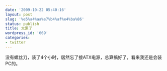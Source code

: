 ```yaml
---
date: '2009-10-22 05:40:16'
layout: post
slug: '%e5%a4%aa%e7%b4%af%e4%ba%86'
status: publish
title: 太累了
wordpress_id: '669'
categories:
- twitter
---
```


没有螺丝刀，装了4个小时，居然忘了接ATX电源，总算搞好了，看来我还是会装PC的。
